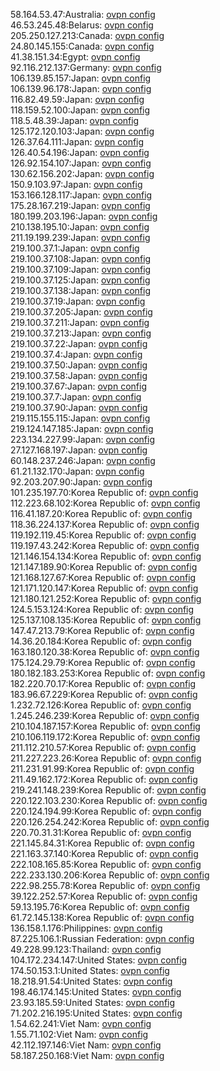58.164.53.47:Australia: [ovpn config](vpn/58_164_53_47.ovpn)  
46.53.245.48:Belarus: [ovpn config](vpn/46_53_245_48.ovpn)  
205.250.127.213:Canada: [ovpn config](vpn/205_250_127_213.ovpn)  
24.80.145.155:Canada: [ovpn config](vpn/24_80_145_155.ovpn)  
41.38.151.34:Egypt: [ovpn config](vpn/41_38_151_34.ovpn)  
92.116.212.137:Germany: [ovpn config](vpn/92_116_212_137.ovpn)  
106.139.85.157:Japan: [ovpn config](vpn/106_139_85_157.ovpn)  
106.139.96.178:Japan: [ovpn config](vpn/106_139_96_178.ovpn)  
116.82.49.59:Japan: [ovpn config](vpn/116_82_49_59.ovpn)  
118.159.52.100:Japan: [ovpn config](vpn/118_159_52_100.ovpn)  
118.5.48.39:Japan: [ovpn config](vpn/118_5_48_39.ovpn)  
125.172.120.103:Japan: [ovpn config](vpn/125_172_120_103.ovpn)  
126.37.64.111:Japan: [ovpn config](vpn/126_37_64_111.ovpn)  
126.40.54.196:Japan: [ovpn config](vpn/126_40_54_196.ovpn)  
126.92.154.107:Japan: [ovpn config](vpn/126_92_154_107.ovpn)  
130.62.156.202:Japan: [ovpn config](vpn/130_62_156_202.ovpn)  
150.9.103.97:Japan: [ovpn config](vpn/150_9_103_97.ovpn)  
153.166.128.117:Japan: [ovpn config](vpn/153_166_128_117.ovpn)  
175.28.167.219:Japan: [ovpn config](vpn/175_28_167_219.ovpn)  
180.199.203.196:Japan: [ovpn config](vpn/180_199_203_196.ovpn)  
210.138.195.10:Japan: [ovpn config](vpn/210_138_195_10.ovpn)  
211.19.199.239:Japan: [ovpn config](vpn/211_19_199_239.ovpn)  
219.100.37.1:Japan: [ovpn config](vpn/219_100_37_1.ovpn)  
219.100.37.108:Japan: [ovpn config](vpn/219_100_37_108.ovpn)  
219.100.37.109:Japan: [ovpn config](vpn/219_100_37_109.ovpn)  
219.100.37.125:Japan: [ovpn config](vpn/219_100_37_125.ovpn)  
219.100.37.138:Japan: [ovpn config](vpn/219_100_37_138.ovpn)  
219.100.37.19:Japan: [ovpn config](vpn/219_100_37_19.ovpn)  
219.100.37.205:Japan: [ovpn config](vpn/219_100_37_205.ovpn)  
219.100.37.211:Japan: [ovpn config](vpn/219_100_37_211.ovpn)  
219.100.37.213:Japan: [ovpn config](vpn/219_100_37_213.ovpn)  
219.100.37.22:Japan: [ovpn config](vpn/219_100_37_22.ovpn)  
219.100.37.4:Japan: [ovpn config](vpn/219_100_37_4.ovpn)  
219.100.37.50:Japan: [ovpn config](vpn/219_100_37_50.ovpn)  
219.100.37.58:Japan: [ovpn config](vpn/219_100_37_58.ovpn)  
219.100.37.67:Japan: [ovpn config](vpn/219_100_37_67.ovpn)  
219.100.37.7:Japan: [ovpn config](vpn/219_100_37_7.ovpn)  
219.100.37.90:Japan: [ovpn config](vpn/219_100_37_90.ovpn)  
219.115.155.115:Japan: [ovpn config](vpn/219_115_155_115.ovpn)  
219.124.147.185:Japan: [ovpn config](vpn/219_124_147_185.ovpn)  
223.134.227.99:Japan: [ovpn config](vpn/223_134_227_99.ovpn)  
27.127.168.197:Japan: [ovpn config](vpn/27_127_168_197.ovpn)  
60.148.237.246:Japan: [ovpn config](vpn/60_148_237_246.ovpn)  
61.21.132.170:Japan: [ovpn config](vpn/61_21_132_170.ovpn)  
92.203.207.90:Japan: [ovpn config](vpn/92_203_207_90.ovpn)  
101.235.197.70:Korea Republic of: [ovpn config](vpn/101_235_197_70.ovpn)  
112.223.68.102:Korea Republic of: [ovpn config](vpn/112_223_68_102.ovpn)  
116.41.187.20:Korea Republic of: [ovpn config](vpn/116_41_187_20.ovpn)  
118.36.224.137:Korea Republic of: [ovpn config](vpn/118_36_224_137.ovpn)  
119.192.119.45:Korea Republic of: [ovpn config](vpn/119_192_119_45.ovpn)  
119.197.43.242:Korea Republic of: [ovpn config](vpn/119_197_43_242.ovpn)  
121.146.154.134:Korea Republic of: [ovpn config](vpn/121_146_154_134.ovpn)  
121.147.189.90:Korea Republic of: [ovpn config](vpn/121_147_189_90.ovpn)  
121.168.127.67:Korea Republic of: [ovpn config](vpn/121_168_127_67.ovpn)  
121.171.120.147:Korea Republic of: [ovpn config](vpn/121_171_120_147.ovpn)  
121.180.121.252:Korea Republic of: [ovpn config](vpn/121_180_121_252.ovpn)  
124.5.153.124:Korea Republic of: [ovpn config](vpn/124_5_153_124.ovpn)  
125.137.108.135:Korea Republic of: [ovpn config](vpn/125_137_108_135.ovpn)  
147.47.213.79:Korea Republic of: [ovpn config](vpn/147_47_213_79.ovpn)  
14.36.20.184:Korea Republic of: [ovpn config](vpn/14_36_20_184.ovpn)  
163.180.120.38:Korea Republic of: [ovpn config](vpn/163_180_120_38.ovpn)  
175.124.29.79:Korea Republic of: [ovpn config](vpn/175_124_29_79.ovpn)  
180.182.183.253:Korea Republic of: [ovpn config](vpn/180_182_183_253.ovpn)  
182.220.70.17:Korea Republic of: [ovpn config](vpn/182_220_70_17.ovpn)  
183.96.67.229:Korea Republic of: [ovpn config](vpn/183_96_67_229.ovpn)  
1.232.72.126:Korea Republic of: [ovpn config](vpn/1_232_72_126.ovpn)  
1.245.246.239:Korea Republic of: [ovpn config](vpn/1_245_246_239.ovpn)  
210.104.187.157:Korea Republic of: [ovpn config](vpn/210_104_187_157.ovpn)  
210.106.119.172:Korea Republic of: [ovpn config](vpn/210_106_119_172.ovpn)  
211.112.210.57:Korea Republic of: [ovpn config](vpn/211_112_210_57.ovpn)  
211.227.223.26:Korea Republic of: [ovpn config](vpn/211_227_223_26.ovpn)  
211.231.91.99:Korea Republic of: [ovpn config](vpn/211_231_91_99.ovpn)  
211.49.162.172:Korea Republic of: [ovpn config](vpn/211_49_162_172.ovpn)  
219.241.148.239:Korea Republic of: [ovpn config](vpn/219_241_148_239.ovpn)  
220.122.103.230:Korea Republic of: [ovpn config](vpn/220_122_103_230.ovpn)  
220.124.194.99:Korea Republic of: [ovpn config](vpn/220_124_194_99.ovpn)  
220.126.254.242:Korea Republic of: [ovpn config](vpn/220_126_254_242.ovpn)  
220.70.31.31:Korea Republic of: [ovpn config](vpn/220_70_31_31.ovpn)  
221.145.84.31:Korea Republic of: [ovpn config](vpn/221_145_84_31.ovpn)  
221.163.37.140:Korea Republic of: [ovpn config](vpn/221_163_37_140.ovpn)  
222.108.165.85:Korea Republic of: [ovpn config](vpn/222_108_165_85.ovpn)  
222.233.130.206:Korea Republic of: [ovpn config](vpn/222_233_130_206.ovpn)  
222.98.255.78:Korea Republic of: [ovpn config](vpn/222_98_255_78.ovpn)  
39.122.252.57:Korea Republic of: [ovpn config](vpn/39_122_252_57.ovpn)  
59.13.195.76:Korea Republic of: [ovpn config](vpn/59_13_195_76.ovpn)  
61.72.145.138:Korea Republic of: [ovpn config](vpn/61_72_145_138.ovpn)  
136.158.1.176:Philippines: [ovpn config](vpn/136_158_1_176.ovpn)  
87.225.106.1:Russian Federation: [ovpn config](vpn/87_225_106_1.ovpn)  
49.228.99.123:Thailand: [ovpn config](vpn/49_228_99_123.ovpn)  
104.172.234.147:United States: [ovpn config](vpn/104_172_234_147.ovpn)  
174.50.153.1:United States: [ovpn config](vpn/174_50_153_1.ovpn)  
18.218.91.54:United States: [ovpn config](vpn/18_218_91_54.ovpn)  
198.46.174.145:United States: [ovpn config](vpn/198_46_174_145.ovpn)  
23.93.185.59:United States: [ovpn config](vpn/23_93_185_59.ovpn)  
71.202.216.195:United States: [ovpn config](vpn/71_202_216_195.ovpn)  
1.54.62.241:Viet Nam: [ovpn config](vpn/1_54_62_241.ovpn)  
1.55.71.102:Viet Nam: [ovpn config](vpn/1_55_71_102.ovpn)  
42.112.197.146:Viet Nam: [ovpn config](vpn/42_112_197_146.ovpn)  
58.187.250.168:Viet Nam: [ovpn config](vpn/58_187_250_168.ovpn)  

